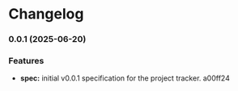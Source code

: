 # Changelog

### 0.0.1 (2025-06-20)


### Features

* **spec:** initial v0.0.1 specification for the project tracker. a00ff24
